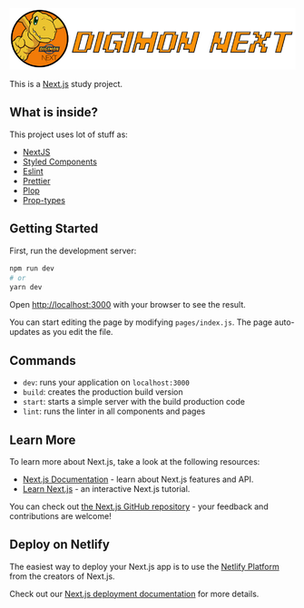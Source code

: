 
![Digimon Next](https://github.com/MattCarval/Digimon-Next/blob/main/public/assets/logoTitle.png)


This is a [Next.js](https://nextjs.org/) study project.

## What is inside?

This project uses lot of stuff as:

- [NextJS](https://nextjs.org/)
- [Styled Components](https://styled-components.com/)
- [Eslint](https://eslint.org/)
- [Prettier](https://prettier.io/)
- [Plop](https://plopjs.com/)
- [Prop-types](https://www.npmjs.com/package/prop-types)

## Getting Started

First, run the development server:

```bash
npm run dev
# or
yarn dev
```

Open [http://localhost:3000](http://localhost:3000) with your browser to see the result.

You can start editing the page by modifying `pages/index.js`. The page auto-updates as you edit the file.

## Commands

- `dev`: runs your application on `localhost:3000`
- `build`: creates the production build version
- `start`: starts a simple server with the build production code
- `lint`: runs the linter in all components and pages

## Learn More

To learn more about Next.js, take a look at the following resources:

- [Next.js Documentation](https://nextjs.org/docs) - learn about Next.js features and API.
- [Learn Next.js](https://nextjs.org/learn) - an interactive Next.js tutorial.

You can check out [the Next.js GitHub repository](https://github.com/vercel/next.js/) - your feedback and contributions are welcome!

## Deploy on Netlify

The easiest way to deploy your Next.js app is to use the [Netlify Platform](https://app.netlify.com/) from the creators of Next.js.

Check out our [Next.js deployment documentation](https://nextjs.org/docs/deployment) for more details.
